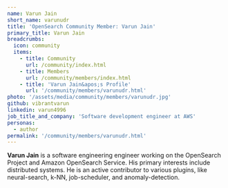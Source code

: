```yaml
---
name: Varun Jain
short_name: varunudr
title: 'OpenSearch Community Member: Varun Jain'
primary_title: Varun Jain
breadcrumbs:
  icon: community
  items:
    - title: Community
      url: /community/index.html
    - title: Members
      url: /community/members/index.html
    - title: 'Varun Jain&apos;s Profile'
      url: '/community/members/varunudr.html'
photo: '/assets/media/community/members/varunudr.jpg'
github: vibrantvarun
linkedin: varun4996
job_title_and_company: 'Software development engineer at AWS'
personas:
  - author
permalink: '/community/members/varunudr.html'
---
```


**Varun Jain** is a software engineering engineer working on the OpenSearch Project and Amazon OpenSearch Service. His primary interests include distributed systems. He is an active contributor to various plugins, like neural-search, k-NN, job-scheduler, and anomaly-detection.
